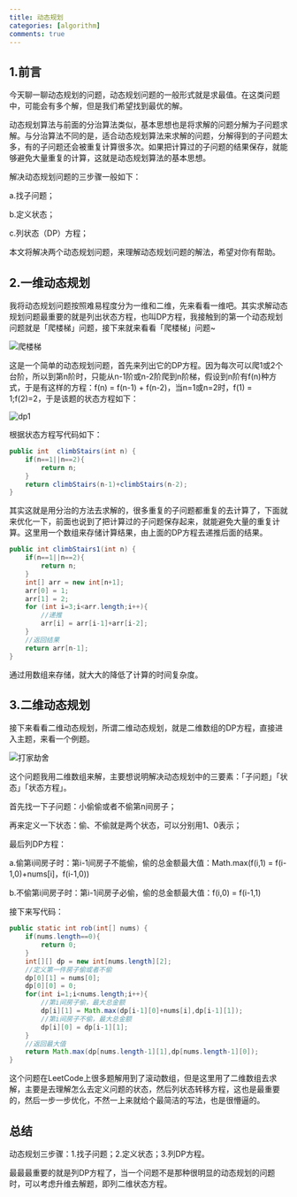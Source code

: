 ```yaml
---
title: 动态规划
categories: [algorithm]
comments: true
---
```


## 1.前言

今天聊一聊动态规划的问题，动态规划问题的一般形式就是求最值。在这类问题中，可能会有多个解，但是我们希望找到最优的解。

动态规划算法与前面的分治算法类似，基本思想也是将求解的问题分解为子问题求解。与分治算法不同的是，适合动态规划算法来求解的问题，分解得到的子问题太多，有的子问题还会被重复计算很多次。如果把计算过的子问题的结果保存，就能够避免大量重复的计算，这就是动态规划算法的基本思想。

解决动态规划问题的三步骤一般如下：

a.找子问题；

b.定义状态；

c.列状态（DP）方程；

本文将解决两个动态规划问题，来理解动态规划问题的解法，希望对你有帮助。

## 2.一维动态规划

我将动态规划问题按照难易程度分为一维和二维，先来看看一维吧。其实求解动态规划问题最重要的就是列出状态方程，也叫DP方程，我接触到的第一个动态规划问题就是「爬楼梯」问题，接下来就来看看「爬楼梯」问题~

![爬楼梯](https://aries-cy.github.io/assets/note_img/爬楼梯.png)

这是一个简单的动态规划问题，首先来列出它的DP方程。因为每次可以爬1或2个台阶，所以到第n阶时，只能从n-1阶或n-2阶爬到n阶梯，假设到n阶有f(n)种方式，于是有这样的方程：f(n) = f(n-1) + f(n-2)，当n=1或n=2时，f(1) = 1;f(2)=2，于是该题的状态方程如下：

![dp1](https://aries-cy.github.io/assets/note_img/dp1.png)

根据状态方程写代码如下：

```java
public int  climbStairs(int n) {
    if(n==1||n==2){
        return n;
    }
    return climbStairs(n-1)+climbStairs(n-2);
}
```

其实这就是用分治的方法去求解的，很多重复的子问题都重复的去计算了，下面就来优化一下，前面也说到了把计算过的子问题保存起来，就能避免大量的重复计算。这里用一个数组来存储计算结果，由上面的DP方程去递推后面的结果。

```java
public int climbStairs1(int n) {
    if(n==1||n==2){
        return n;
    }
    int[] arr = new int[n+1];
    arr[0] = 1;
    arr[1] = 2;
    for (int i=3;i<arr.length;i++){
        //递推
        arr[i] = arr[i-1]+arr[i-2];
    }
    //返回结果
    return arr[n-1];
}
```

通过用数组来存储，就大大的降低了计算的时间复杂度。

## 3.二维动态规划

接下来看看二维动态规划，所谓二维动态规划，就是二维数组的DP方程，直接进入主题，来看一个例题。

![打家劫舍](https://aries-cy.github.io/assets/note_img/打家劫舍.png)

这个问题我用二维数组来解，主要想说明解决动态规划中的三要素：「子问题」「状态」「状态方程」。

首先找一下子问题：小偷偷或者不偷第n间房子；

再来定义一下状态：偷、不偷就是两个状态，可以分别用1、0表示；

最后列DP方程：

a.偷第i间房子时：第i-1间房子不能偷，偷的总金额最大值：Math.max(f(i,1) = f(i-1,0)+nums[i]，f(i-1,0))

b.不偷第i间房子时：第i-1间房子必偷，偷的总金额最大值：f(i,0) = f(i-1,1)

接下来写代码：

```java
public static int rob(int[] nums) {
    if(nums.length==0){
        return 0;
    }
    int[][] dp = new int[nums.length][2];
    //定义第一件房子偷或者不偷
    dp[0][1] = nums[0];
    dp[0][0] = 0;
    for(int i=1;i<nums.length;i++){
        //第i间房子偷，最大总金额
        dp[i][1] = Math.max(dp[i-1][0]+nums[i],dp[i-1][1]);
        //第i间房子不偷，最大总金额
        dp[i][0] = dp[i-1][1];
    }
    //返回最大值
    return Math.max(dp[nums.length-1][1],dp[nums.length-1][0]);
}
```

这个问题在LeetCode上很多题解用到了滚动数组，但是这里用了二维数组去求解，主要是去理解怎么去定义问题的状态，然后列状态转移方程，这也是最重要的，然后一步一步优化，不然一上来就给个最简洁的写法，也是很懵逼的。

## 总结

动态规划三步骤：1.找子问题；2.定义状态；3.列DP方程。

最最最重要的就是列DP方程了，当一个问题不是那种很明显的动态规划的问题时，可以考虑升维去解题，即列二维状态方程。